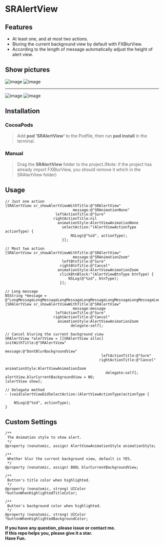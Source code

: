 # SRAlertView

## Features

* At least one, and at most two actions.
* Bluring the current background view by default with FXBlurView.
* According to the length of message automatically adjust the height of alert view.

## Show pictures

![image](./show1.png)
![image](./show2.png)

---

![image](./show3.png)
![image](./show4.png)

## Installation

### CocoaPods
> Add **pod ‘SRAlertView’** to the Podfile, then run **pod install** in the terminal.

### Manual
> Drag the **SRAlertView** folder to the project.(Note: if the project has already import FXBlurView, you should remove it which in the SRAlertView folder)

## Usage

````objc
// Just one action
[SRAlertView sr_showAlertViewWithTitle:@"SRAlertView"
                               message:@"SRAnimationNone"
                       leftActionTitle:@"Sure"
                      rightActionTitle:nil
                        animationStyle:AlertViewAnimationNone
                          selectAction:^(AlertViewActionType actionType) {
                              NSLog(@"%zd", actionType);
                          }];

// Most two action
[SRAlertView sr_showAlertViewWithTitle:@"SRAlertView"
                               message:@"SRAnimationZoom"
                          leftBtnTitle:@"Sure"
                         rightBtnTitle:@"Cancel"
                        animationStyle:AlertViewAnimationZoom
                         clickBtnBlock:^(AlertViewBtnType btnType) {
                             NSLog(@"%zd", btnType);
                         }];

// Long message             
NSString *message = @"LongMessageLongMessageLongMessageLongMessageLongMessageLongMessageLongMessageLongMessageLongMessageLongMessageLongMessageLongMessageLongMessageLongMessageLongMessageLongMessageLongMessageLongMessage";
[SRAlertView sr_showAlertViewWithTitle:@"SRAlertView"
                               message:message
                       leftActionTitle:@"Sure"
                      rightActionTitle:@"Cancel"
                        animationStyle:AlertViewAnimationZoom
                              delegate:self];

// Cancel bluring the current background view
SRAlertView *alertView = [[SRAlertView alloc] initWithTitle:@"SRAlertView"
                                                    message:@"DontBlurBackgroundView"
                                            leftActionTitle:@"Sure"
                                           rightActionTitle:@"Cancel"
                                             animationStyle:AlertViewAnimationZoom
                                              delegate:self];
alertView.blurCurrentBackgroundView = NO;
[alertView show];

// Delegate method
- (void)alertViewDidSelectAction:(AlertViewActionType)actionType {

    NSLog(@"%zd", actionType);
}
````

## Custom Settings

````objc
/**
 The Animation style to show alert.
 */
@property (nonatomic, assign) AlertViewAnimationStyle animationStyle;

/**
 Whether blur the current background view, default is YES.
 */
@property (nonatomic, assign) BOOL blurCurrentBackgroundView;

/**
 Button's title color when highlighted.
 */
@property (nonatomic, strong) UIColor *buttonWhenHighlightedTitleColor;

/**
 Button's background color when highlighted.
 */
@property (nonatomic, strong) UIColor *buttonWhenHighlightedBackgroundColor;
````

**If you have any question, please issue or contact me.**   
**If this repo helps you, please give it a star.**  
**Have Fun.**
